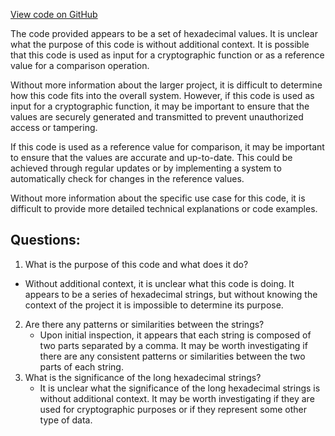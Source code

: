 [View code on GitHub](https://github.com/NethermindEth/nethermind/src/bench_precompiles/vectors/ripemd/proposed/input_param_scalar_72_gas_30.csv)

The code provided appears to be a set of hexadecimal values. It is unclear what the purpose of this code is without additional context. It is possible that this code is used as input for a cryptographic function or as a reference value for a comparison operation. 

Without more information about the larger project, it is difficult to determine how this code fits into the overall system. However, if this code is used as input for a cryptographic function, it may be important to ensure that the values are securely generated and transmitted to prevent unauthorized access or tampering. 

If this code is used as a reference value for comparison, it may be important to ensure that the values are accurate and up-to-date. This could be achieved through regular updates or by implementing a system to automatically check for changes in the reference values. 

Without more information about the specific use case for this code, it is difficult to provide more detailed technical explanations or code examples.
## Questions: 
 1. What is the purpose of this code and what does it do?
   - Without additional context, it is unclear what this code is doing. It appears to be a series of hexadecimal strings, but without knowing the context of the project it is impossible to determine its purpose.
2. Are there any patterns or similarities between the strings?
   - Upon initial inspection, it appears that each string is composed of two parts separated by a comma. It may be worth investigating if there are any consistent patterns or similarities between the two parts of each string.
3. What is the significance of the long hexadecimal strings?
   - It is unclear what the significance of the long hexadecimal strings is without additional context. It may be worth investigating if they are used for cryptographic purposes or if they represent some other type of data.
